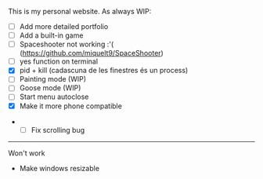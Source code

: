 This is my personal website.
As always WIP:
- [ ] Add more detailed portfolio
- [ ] Add a built-in game
- [ ] Spaceshooter not working :'(  (https://github.com/miquelt9/SpaceShooter)
- [ ] yes function on terminal
- [x] pid + kill (cadascuna de les finestres és un process)
- [ ] Painting mode (WIP)
- [ ] Goose mode (WIP)
- [ ] Start menu autoclose
- [x] Make it more phone compatible
- - [ ] Fix scrolling bug
___
Won't work
- Make windows resizable 
